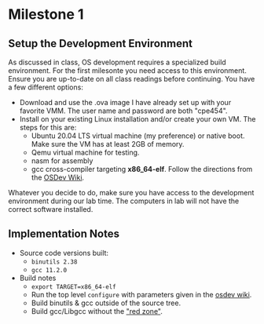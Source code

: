 # Milestone 1

## Setup the Development Environment
As discussed in class, OS development requires a specialized build environment. For the first milesonte you need access to this environment. Ensure you are up-to-date on all class readings before continuing. You have a few different options:

- Download and use the .ova image I have already set up with your favorite VMM. The user name and password are both "cpe454".
- Install on your existing Linux installation and/or create your own VM. The steps for this are:
    - Ubuntu 20.04 LTS virtual machine (my preference) or native boot. Make sure the VM has at least 2GB of memory.
    - Qemu virtual machine for testing.
    - nasm for assembly
    - gcc cross-compiler targeting **x86_64-elf**. Follow the directions from the [OSDev Wiki](https://wiki.osdev.org/GCC_Cross-Compiler). 

Whatever you decide to do, make sure you have access to the development environment during our lab time. The computers in lab will not have the correct software installed. 

## Implementation Notes
- Source code versions built:
  - `binutils 2.38`
  - `gcc 11.2.0`
- Build notes
  - `export TARGET=x86_64-elf`
  - Run the top level `configure` with parameters given in the [osdev wiki](https://wiki.osdev.org/GCC_Cross-Compiler). 
  - Build binutils & gcc outside of the source tree.
  - Build gcc/Libgcc without the ["red zone"](https://wiki.osdev.org/Libgcc_without_red_zone).
